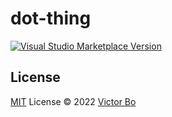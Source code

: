 # dot-thing

<a href="https://marketplace.visualstudio.com/items?itemName=vtrbo.dot-thing" target="__blank"><img src="https://img.shields.io/visual-studio-marketplace/v/vtrbo.dot-thing.svg?color=eee&amp;label=VS%20Code%20Marketplace&logo=visual-studio-code" alt="Visual Studio Marketplace Version" /></a>

## License

[MIT](./LICENSE) License © 2022 [Victor Bo](https://github.com/vtrbo)
